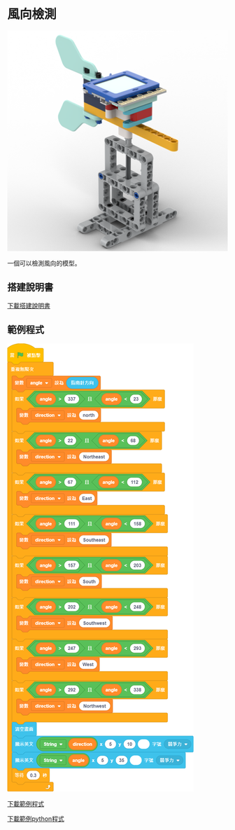 # 風向檢測

![](./images/wind_direction.png)

一個可以檢測風向的模型。

## 搭建說明書

[下載搭建說明書](https://github.com/kittenbothk/kittenbothk/raw/master/Kits/future_weather/instructions/wind_direction.pdf)

## 範例程式

![](./images/winddirection_code.png)

[下載範例程式](https://github.com/kittenbothk/kittenbothk/raw/master/Kits/future_weather/sb3/5_winddirection.sb3)

[下載範例python程式](https://github.com/kittenbothk/kittenbothk/raw/master/Kits/future_weather/py/5_winddirection.py)